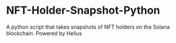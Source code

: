 # NFT-Holder-Snapshot-Python
A python script that takes snapshots of NFT holders on the Solana blockchain. Powered by Helius
